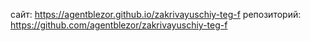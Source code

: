 сайт:  https://agentblezor.github.io/zakrivayuschiy-teg-f
репозиторий:  https://github.com/agentblezor/zakrivayuschiy-teg-f
